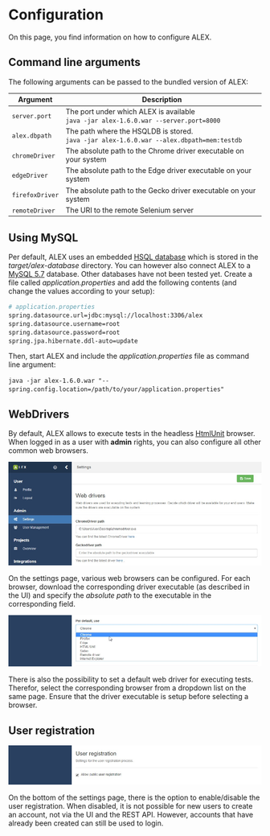 # Configuration

On this page, you find information on how to configure ALEX.


## Command line arguments

The following arguments can be passed to the bundled version of ALEX:

| Argument          | Description                                                                                   |
|-------------------|-----------------------------------------------------------------------------------------------|
| `server.port`     | The port under which ALEX is available <br> `java -jar alex-1.6.0.war --server.port=8000`     |
| `alex.dbpath`     | The path where the HSQLDB is stored. <br> `java -jar alex-1.6.0.war --alex.dbpath=mem:testdb` |
| `chromeDriver`    | The absolute path to the Chrome driver executable on your system                              |
| `edgeDriver`      | The absolute path to the Edge driver executable on your system                                |
| `firefoxDriver`   | The absolute path to the Gecko driver executable on your system                               |
| `remoteDriver`    | The URI to the remote Selenium server                                                         |


## Using MySQL

Per default, ALEX uses an embedded [HSQL database][hsqldb] which is stored in the *target/alex-database* directory.
You can however also connect ALEX to a [MySQL 5.7][mysql57] database.
Other databases have not been tested yet.
Create a file called *application.properties* and add the following contents (and change the values according to your setup):

```bash
# application.properties
spring.datasource.url=jdbc:mysql://localhost:3306/alex
spring.datasource.username=root
spring.datasource.password=root
spring.jpa.hibernate.ddl-auto=update
```

Then, start ALEX and include the *application.properties* file as command line argument:

`java -jar alex-1.6.0.war "--spring.config.location=/path/to/your/application.properties"`


## WebDrivers

By default, ALEX allows to execute tests in the headless [HtmlUnit](html-unit) browser.
When logged in as a user with **admin** rights, you can also configure all other common web browsers.

![webdriver1](./assets/webdrivers-1.jpg)

On the settings page, various web browsers can be configured.
For each browser, download the corresponding driver executable (as described in the UI) and specify the *absolute path* to the executable in the corresponding field.

![webdriver2](./assets/webdrivers-2.jpg)

There is also the possibility to set a default web driver for executing tests.
Therefor, select the corresponding browser from a dropdown list on the same page.
Ensure that the driver executable is setup before selecting a browser.


## User registration

![user registration](./assets/user-registration.jpg)

On the bottom of the settings page, there is the option to enable/disable the user registration.
When disabled, it is not possible for new users to create an account, not via the UI and the REST API.
However, accounts that have already been created can still be used to login.


[hsqldb]: http://hsqldb.org/
[mysql57]: https://dev.mysql.com/downloads/mysql/5.7.html
[html-unit]: http://htmlunit.sourceforge.net/
